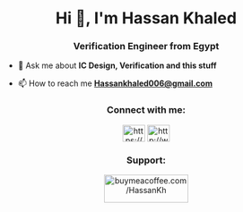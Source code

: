 <h1 align="center">Hi 👋, I'm Hassan Khaled</h1>
<h3 align="center">Verification Engineer from Egypt</h3>

- 💬 Ask me about **IC Design, Verification and this stuff**

- 📫 How to reach me **Hassankhaled006@gmail.com**

<h3 align="center">Connect with me:</h3>
<p align="center">
<a href="https://www.linkedin.com/in/hassan-khaled-898359219" target="blank"><img align="center" src="https://raw.githubusercontent.com/rahuldkjain/github-profile-readme-generator/master/src/images/icons/Social/linked-in-alt.svg" alt="https://www.linkedin.com/in/hassan-khaled-898359219" height="30" width="40" /></a>
<a href="http://www.youtube.com/@Hassan_khaled" target="blank"><img align="center" src="https://raw.githubusercontent.com/rahuldkjain/github-profile-readme-generator/master/src/images/icons/Social/youtube.svg" alt="http://www.youtube.com/@hassan_khaled" height="30" width="40" /></a>
</p>

<h3 align="center">Support:</h3>
<p align="center">
  <a href="https://buymeacoffee.com/hassankh"> 
    <img src="https://cdn.buymeacoffee.com/buttons/v2/default-blue.png" height="50" width="150" alt="buymeacoffee.com/HassanKh" />
  </a>
</p>
